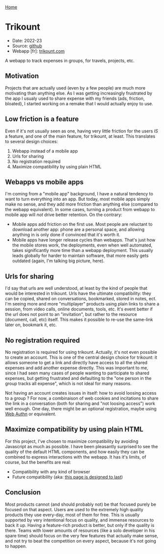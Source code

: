 [Home](/)

# Trikount
* Date: 2022-23
* Source: [github](https://github.com/thalkz/mkranking)
* Webapp [fr]: [trikount.com](https://trikount.com)

A webapp to track expenses in groups, for travels, projects, etc.

## Motivation
Projects that are actually used (even by a few people) are much more motivating than anything else. As I was getting increasingly frustrated by the app I usualy used to share expense with my friends (ads, friction, bloated), I started working on a remake that I would actually enjoy to use.

## Low friction is a feature
Even if it's not usually seen as one, having very little friction for the users *IS* a feature, and one of the main feature, for trikount, at least. This translates to several design choices:

1) Webapp instead of a mobile app
2) Urls for sharing
3) No registration required
4) Maximize compatibility by using plain HTML

## Webapps vs mobile apps
I'm coming from a "mobile app" background, I have a natural tendency to want to turn everything into an app. But today, most mobile apps simply make no sense, and they add more friction than anything else (compared to the webapp equivalent). In some cases, turning a product from webapp to mobile app will *not* drive better retention. On the contrary: 

- Mobile apps add friction on the first use. Most people are reluctant to download another app: phone are a personal space, and allowing anything in is only done if convinced that it's worth it.
- Mobile apps have longer release cycles than webapps. That's just how the mobile stores work, the deployments, even when well automated, takes significantly more time than a webapp deployment. This usually leads globally for harder to maintain software, that more easily gets outdated (again, I'm talking big picture, here).

## Urls for sharing
I'd say that urls are well understood, at least by the kind of people that would be interested in trikount. Urls have the ultimate compatibility: they can be copied, shared on conversations, bookmarked, stored in notes, ect. I'm seeing more and more "multiplayer" products using plain links to share a session, from video calls, online documents, tools, etc. It's event better if the url does not point to an "invitation", but rather to the resource (document, call, etc) itself. This makes it possible to re-use the same-link later on, bookmark it, etc.

## No registration required
No registration is required for using trikount. Actually, it's not even possible to create an account. This is one of the central design choice for trikount: it allows someone to get a link and directly have access to all the shared expenses and add another expense directly. This was important to me, since I had seen many cases of people wanting to participate to shared expenses, but getting frustrated and defaulting to the "one person in the group tracks all expense", which is not ideal for many reasons.

Not having an account creates issues in itself: how to avoid loosing access to a group ? For now, a combinaison of web cookies and incitations to share the link in a conversation (both for sharing and "not loosing access") work well enough. One day, there might be an optional registration, maybe using [Web Authn](https://webauthn.io/) or equivalent.

## Maximize compatibility by using plain HTML
For this project, I've chosen to maximize compatibility by avoiding Javascript as much as possible. I have been pleasantly surprised to see the quality of the default HTML components, and how easily they can be combined to express interactions with the webapp. It has it's limits, of course, but the benefits are real:

- Compatibility with any kind of browser
- Future compatibility (aka: [this page is designed to last](https://jeffhuang.com/designed_to_last/))

## Conclusion
Most products cannot (and should probably not) be that focused purely be focused on that aspect. Users are used to the extremely high quality products they use every-day, most of them for free. This is usually supported by very intentional focus on quality, and immense resources to back it up. Having a feature-rich product is better, but only if the quality is there. Teams with lower amounts of resources (like a solo developer in his spare time) should focus on the very few features that actually make sense, and not try to beat the competition on every aspect, because it's not going to happen.